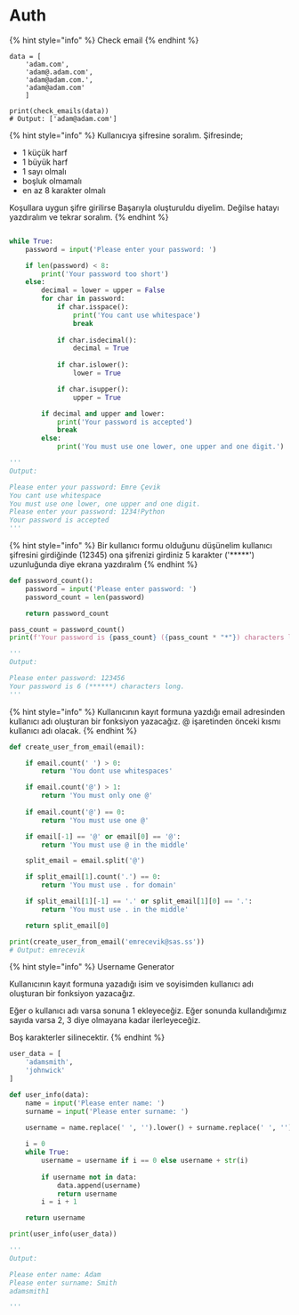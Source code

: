 # Auth

{% hint style="info" %}
Check email
{% endhint %}

```
data = [
    'adam.com',
    'adam@.adam.com',
    'adam@adam.com.',
    'adam@adam.com'
    ]

print(check_emails(data))
# Output: ['adam@adam.com']
```

{% hint style="info" %}
Kullanıcıya şifresine soralım. Şifresinde;

* 1 küçük harf
* 1 büyük harf
* 1 sayı olmalı
* boşluk olmamalı
* en az 8 karakter olmalı

Koşullara uygun şifre girilirse Başarıyla oluşturuldu diyelim. Değilse hatayı yazdıralım ve tekrar soralım.
{% endhint %}

```python

while True:
    password = input('Please enter your password: ')

    if len(password) < 8:
        print('Your password too short')
    else:
        decimal = lower = upper = False
        for char in password:
            if char.isspace():
                print('You cant use whitespace')
                break
            
            if char.isdecimal():
                decimal = True
            
            if char.islower():
                lower = True

            if char.isupper():
                upper = True

        if decimal and upper and lower:
            print('Your password is accepted')
            break
        else:
            print('You must use one lower, one upper and one digit.')

'''
Output:

Please enter your password: Emre Çevik
You cant use whitespace
You must use one lower, one upper and one digit.
Please enter your password: 1234!Python
Your password is accepted
'''
```

{% hint style="info" %}
Bir kullanıcı formu olduğunu düşünelim kullanıcı şifresini girdiğinde (12345) ona şifrenizi girdiniz 5 karakter ('\*\*\*\*\*') uzunluğunda diye ekrana yazdıralım
{% endhint %}

```python
def password_count():
    password = input('Please enter password: ')
    password_count = len(password)

    return password_count

pass_count = password_count()
print(f'Your password is {pass_count} ({pass_count * "*"}) characters long.')

'''
Output:

Please enter password: 123456
Your password is 6 (******) characters long.
'''
```

{% hint style="info" %}
Kullanıcının kayıt formuna yazdığı email adresinden kullanıcı adı oluşturan bir fonksiyon yazacağız. @ işaretinden önceki kısmı kullanıcı adı olacak.
{% endhint %}

```python
def create_user_from_email(email):

    if email.count(' ') > 0:
        return 'You dont use whitespaces'

    if email.count('@') > 1:
        return 'You must only one @'
    
    if email.count('@') == 0:
        return 'You must use one @'

    if email[-1] == '@' or email[0] == '@':
        return 'You must use @ in the middle'

    split_email = email.split('@')

    if split_email[1].count('.') == 0:
        return 'You must use . for domain'

    if split_email[1][-1] == '.' or split_email[1][0] == '.':
        return 'You must use . in the middle'

    return split_email[0]

print(create_user_from_email('emrecevik@sas.ss'))
# Output: emrecevik
```

{% hint style="info" %}
Username Generator

Kullanıcının kayıt formuna yazadığı isim ve soyisimden kullanıcı adı oluşturan bir fonksiyon yazacağız.

Eğer o kullanıcı adı varsa sonuna 1 ekleyeceğiz. Eğer sonunda kullandığımız sayıda varsa 2, 3 diye olmayana kadar ilerleyeceğiz.

Boş karakterler silinecektir.
{% endhint %}

```python
user_data = [
    'adamsmith',
    'johnwick'
]

def user_info(data):
    name = input('Please enter name: ')
    surname = input('Please enter surname: ')

    username = name.replace(' ', '').lower() + surname.replace(' ', '').lower()
    
    i = 0
    while True:        
        username = username if i == 0 else username + str(i)
        
        if username not in data:    
            data.append(username)
            return username
        i = i + 1

    return username

print(user_info(user_data))

'''
Output:

Please enter name: Adam
Please enter surname: Smith
adamsmith1

'''

```

